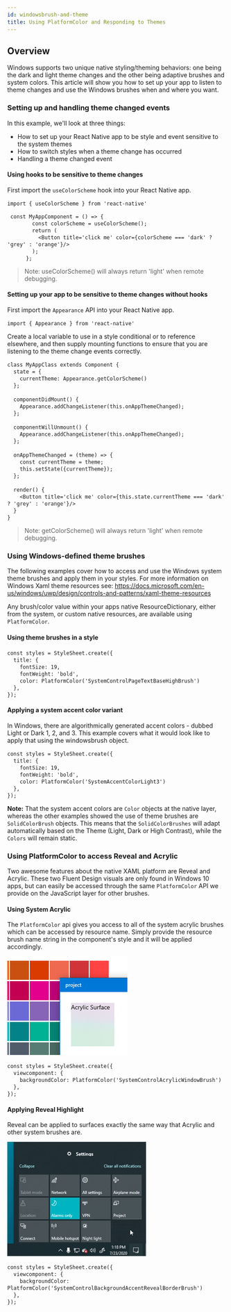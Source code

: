 ```yaml
---
id: windowsbrush-and-theme
title: Using PlatformColor and Responding to Themes
---
```


## Overview

Windows supports two unique native styling/theming behaviors: one being the dark and light theme changes and the other being adaptive brushes and system colors. This article will show you how to set up your app to listen to theme changes and use the Windows brushes when and where you want.

### Setting up and handling theme changed events

In this example, we'll look at three things:

- How to set up your React Native app to be style and event sensitive to the system themes
- How to switch styles when a theme change has occurred
- Handling a theme changed event

#### Using hooks to be sensitive to theme changes

First import the `useColorScheme` hook into your React Native app.

```JSX
import { useColorScheme } from 'react-native'
```

```JSX
 const MyAppComponent = () => {
        const colorScheme = useColorScheme();
        return (
          <Button title='click me' color={colorScheme === 'dark' ? 'grey' : 'orange'}/>
        );
      };
```

> Note: useColorScheme() will always return 'light' when remote debugging.

#### Setting up your app to be sensitive to theme changes without hooks

First import the `Appearance` API into your React Native app.

```JSX
import { Appearance } from 'react-native'
```

Create a local variable to use in a style conditional or to reference elsewhere, and then supply mounting functions to ensure that you are listening to the theme change events correctly.

```JSX
class MyAppClass extends Component {
  state = {
    currentTheme: Appearance.getColorScheme()
  };

  componentDidMount() {
    Appearance.addChangeListener(this.onAppThemeChanged);
  };

  componentWillUnmount() {
    Appearance.addChangeListener(this.onAppThemeChanged);
  };

  onAppThemeChanged = (theme) => {
    const currentTheme = theme;
    this.setState({currentTheme});
  };

  render() {
    <Button title='click me' color={this.state.currentTheme === 'dark' ? 'grey' : 'orange'}/>
  }
}
```

> Note: getColorScheme() will always return 'light' when remote debugging.


### Using Windows-defined theme brushes

The following examples cover how to access and use the Windows system theme brushes and apply them in your styles.  For more information on Windows Xaml theme resources see: 
https://docs.microsoft.com/en-us/windows/uwp/design/controls-and-patterns/xaml-theme-resources

Any brush/color value within your apps native ResourceDictionary, either from the system, or custom native resources, are available using `PlatformColor`.

#### Using theme brushes in a style

```JSX
const styles = StyleSheet.create({
  title: {
    fontSize: 19,
    fontWeight: 'bold',
    color: PlatformColor('SystemControlPageTextBaseHighBrush')
  },
});
```

#### Applying a system accent color variant

In Windows, there are algorithmically generated accent colors - dubbed Light or Dark 1, 2, and 3. This example covers what it would look like to apply that using the windowsbrush object.

```JSX
const styles = StyleSheet.create({
  title: {
    fontSize: 19,
    fontWeight: 'bold',
    color: PlatformColor('SystemAccentColorLight3')
  },
});
```

**Note:** That the system accent colors are `Color` objects at the native layer, whereas the other examples showed the use of theme brushes are `SolidColorBrush` objects. This means that the `SolidColorBrushes` will adapt automatically based on the Theme (Light, Dark or High Contrast), while the `Colors` will remain static.

### Using PlatformColor to access Reveal and Acrylic

Two awesome features about the native XAML platform are Reveal and Acrylic. These two Fluent Design visuals are only found in Windows 10 apps, but can easily be accessed through the same `PlatformColor` API we provide on the JavaScript layer for other brushes.

#### Using System Acrylic

The `PlatformColor` api gives you access to all of the system acrylic brushes which can be accessed by resource name. Simply provide the resource brush name string in the component's style and it will be applied accordingly.

![AcrylicBrush](assets/rnw-acrylic-surface.png)

```JSX
const styles = StyleSheet.create({
  viewcomponent: {
    backgroundColor: PlatformColor('SystemControlAcrylicWindowBrush')
  },
});
```

#### Applying Reveal Highlight

Reveal can be applied to surfaces exactly the same way that Acrylic and other system brushes are.

![RevealBrush](assets/reveal-surface-animation.gif)

```JSX
const styles = StyleSheet.create({
  viewcomponent: {
    backgroundColor: PlatformColor('SystemControlBackgroundAccentRevealBorderBrush')
  },
});
```
